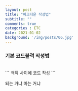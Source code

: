 ```yaml
---
layout: post
title: "마크다운 작성법"
subtitle: ""
comments: true
categories : ETC
date: 2021-01-02
background: '/img/posts/06.jpg'
---
```


### 기본 코드블럭 작성법
<br>
```
    백틱 사이에 코드 작성
```
<br>

되는 거냐 마는 거냐